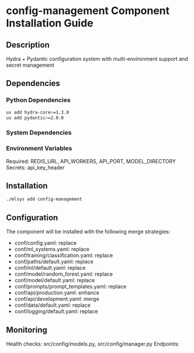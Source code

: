 # config-management Component Installation Guide

## Description
Hydra + Pydantic configuration system with multi-environment support and secret management

## Dependencies

### Python Dependencies
```bash
uv add hydra-core>=1.3.0
uv add pydantic>=2.0.0
```

### System Dependencies


### Environment Variables
Required: REDIS_URL, API_WORKERS, API_PORT, MODEL_DIRECTORY
Secrets: api_key_header

## Installation
```bash
./mlsys add config-management
```

## Configuration
The component will be installed with the following merge strategies:
- conf/config.yaml: replace
- conf/ml_systems.yaml: replace
- conf/training/classification.yaml: replace
- conf/paths/default.yaml: replace
- conf/ml/default.yaml: replace
- conf/model/random_forest.yaml: replace
- conf/model/default.yaml: replace
- conf/prompts/prompt_templates.yaml: replace
- conf/api/production.yaml: enhance
- conf/api/development.yaml: merge
- conf/data/default.yaml: replace
- conf/logging/default.yaml: replace

## Monitoring
Health checks: src/config/models.py, src/config/manager.py
Endpoints: 
